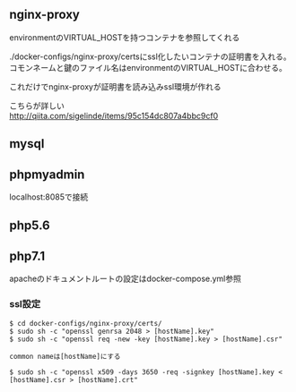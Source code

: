 ## nginx-proxy
environmentのVIRTUAL_HOSTを持つコンテナを参照してくれる

./docker-configs/nginx-proxy/certsにssl化したいコンテナの証明書を入れる。  
コモンネームと鍵のファイル名はenvironmentのVIRTUAL_HOSTに合わせる。  

これだけでnginx-proxyが証明書を読み込みssl環境が作れる

こちらが詳しい  
http://qiita.com/sigelinde/items/95c154dc807a4bbc9cf0

## mysql

## phpmyadmin

localhost:8085で接続

## php5.6

## php7.1

apacheのドキュメントルートの設定はdocker-compose.yml参照

### ssl設定

```
$ cd docker-configs/nginx-proxy/certs/
$ sudo sh -c "openssl genrsa 2048 > [hostName].key"
$ sudo sh -c "openssl req -new -key [hostName].key > [hostName].csr"

common nameは[hostName]にする

$ sudo sh -c "openssl x509 -days 3650 -req -signkey [hostName].key < [hostName].csr > [hostName].crt"
```